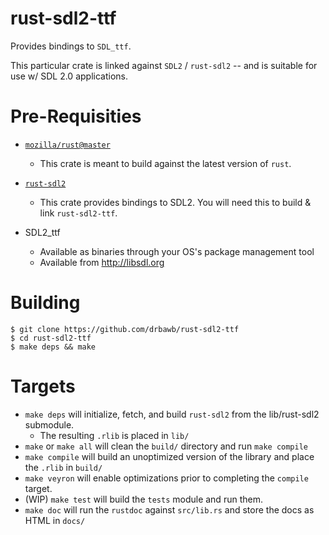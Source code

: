 rust-sdl2-ttf
===

Provides bindings to `SDL_ttf`.

This particular crate is linked against `SDL2` / `rust-sdl2` -- and is suitable for use w/ SDL 2.0 applications.

Pre-Requisities
===

* [`mozilla/rust@master`](https://github.com/mozilla/rust)
    * This crate is meant to build against the latest version of `rust`.

* [`rust-sdl2`](https://github.com/AngryLawyer/rust-sdl2)
    * This crate provides bindings to SDL2. You will need this to build & link `rust-sdl2-ttf`.

* SDL2_ttf 
    * Available as binaries through your OS's package management tool
    * Available from http://libsdl.org

Building
===

    $ git clone https://github.com/drbawb/rust-sdl2-ttf
    $ cd rust-sdl2-ttf
    $ make deps && make
    
Targets
===

* `make deps` will initialize, fetch, and build `rust-sdl2` from the lib/rust-sdl2 submodule.
    * The resulting `.rlib` is placed in `lib/`
* `make` or `make all` will clean the `build/` directory and run `make compile`
* `make compile` will build an unoptimized version of the library and place the `.rlib` in `build/`
* `make veyron` will enable optimizations prior to completing the `compile` target.
* (WIP) `make test` will build the `tests` module and run them.
* `make doc` will run the `rustdoc` against `src/lib.rs` and store the docs as HTML in `docs/`

